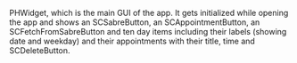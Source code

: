 PHWidget, which is the main GUI of the  app. It gets initialized while opening the app and shows an SCSabreButton, an SCAppointmentButton, an SCFetchFromSabreButton and ten day items including their labels (showing date and weekday) and their appointments with their title, time and SCDeleteButton.